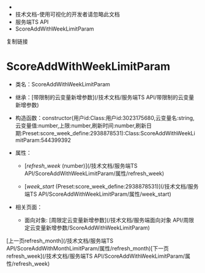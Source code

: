   * [](/)
  * 技术文档-使用可视化的开发者请忽略此文档
  * 服务端TS API
  * ScoreAddWithWeekLimitParam

复制链接

# ScoreAddWithWeekLimitParam

  * 类名：ScoreAddWithWeekLimitParam

  * 继承：[带限制的云变量新增参数](/技术文档/服务端TS API/带限制的云变量新增参数)

  * 构造函数：constructor(用户id:Class:用户id:3023175680,云变量名:string,云变量值:number,上限:number,刷新时间:number,刷新日期:Preset:score_week_define:2938878531):Class:ScoreAddWithWeekLimitParam:544399392

  * 属性：

    * [_refresh_week_ (number)](/技术文档/服务端TS API/ScoreAddWithWeekLimitParam/属性/refresh_week)

    * [_week_start_ (Preset:score_week_define:2938878531)](/技术文档/服务端TS API/ScoreAddWithWeekLimitParam/属性/week_start)

  * 相关页面：

    * 面向对象: [周限定云变量新增参数](/技术文档/服务端面向对象 API/周限定云变量新增参数/ScoreAddWithWeekLimitParam)

[上一页refresh_month](/技术文档/服务端TS
API/ScoreAddWithMonthLimitParam/属性/refresh_month)[下一页refresh_week](/技术文档/服务端TS
API/ScoreAddWithWeekLimitParam/属性/refresh_week)


